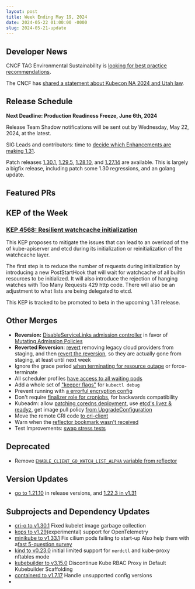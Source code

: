 ```yaml
---
layout: post
title: Week Ending May 19, 2024
date: 2024-05-22 01:00:00 -0000
slug: 2024-05-21-update
---
```


## Developer News

CNCF TAG Environmental Sustainability is [looking for best practice recommendations](https://github.com/cncf/tag-env-sustainability/issues/347).

The CNCF has [shared a statement about Kubecon NA 2024 and Utah law](https://www.cncf.io/blog/2024/05/08/kubecon-cloudnativecon-north-america-2024-and-utahs-bathroom-bill/).

## Release Schedule

**Next Deadline: Production Readiness Freeze, June 6th, 2024**

Release Team Shadow notifications will be sent out by Wednesday, May 22, 2024, at the latest.

SIG Leads and contributors: time to [decide which Enhancements are making 1.31](https://groups.google.com/a/kubernetes.io/g/dev/c/iCuRTRmG6Yw).  

Patch releases [1.30.1](https://github.com/kubernetes/kubernetes/blob/master/CHANGELOG/CHANGELOG-1.30.md), [1.29.5](https://github.com/kubernetes/kubernetes/blob/master/CHANGELOG/CHANGELOG-1.29.md), [1.28.10](https://github.com/kubernetes/kubernetes/blob/master/CHANGELOG/CHANGELOG-1.28.md), and [1.27.14](https://github.com/kubernetes/kubernetes/blob/master/CHANGELOG/CHANGELOG-1.27.md) are available. This is largely a bigfix release, including patch some 1.30 regressions, and an golang update.

## Featured PRs


## KEP of the Week

### [KEP 4568: Resilient watchcache initialization](https://github.com/kubernetes/enhancements/blob/master/keps/sig-api-machinery/4568-resilient-watchcache-initialization/README.md)

This KEP proposes to mitigate the issues that can lead to an overload of the of kube-apiserver and etcd during its initialization or reinitialization of the watchcache layer.

The first step is to reduce the number of requests during initialization by introducing a new PostStartHook that will wait for watchcache of all builtin resources to be initialized. It will also introduce the rejection of hanging watches with Too Many Requests 429 http code. 
There will also be an adjustment to what lists are being delegated to etcd.

This KEP is tracked to be promoted to beta in the upcoming 1.31 release. 

## Other Merges

* **Reversion:** [DisableServiceLinks admission controller](https://github.com/kubernetes/kubernetes/pull/125002) in favor of [Mutating Admission Policies](https://github.com/kubernetes/enhancements/tree/master/keps/sig-api-machinery/3962-mutating-admission-policies)
* **Reverted Reversion**: [revert](https://github.com/kubernetes/kubernetes/pull/124864) removing legacy cloud providers from staging, and then [revert the reversion](https://github.com/kubernetes/kubernetes/pull/124886), so they are actually gone from staging, at least until next week
* Ignore the grace period [when terminating for resource outage](https://github.com/kubernetes/kubernetes/pull/124063) or force-terminate
* All scheduler profiles [have access to all waiting pods](https://github.com/kubernetes/kubernetes/pull/124926)
* Add a whole set of ["keeper flags"](https://github.com/kubernetes/kubernetes/pull/123149) for `kubectl debug`
* Prevent running with [a errorful encryption config](https://github.com/kubernetes/kubernetes/pull/124912)
* Don't require [finalizer role for cronjobs](https://github.com/kubernetes/kubernetes/pull/124883), for backwards compatibility
* Kubeadm: allow [patching coredns deployment](https://github.com/kubernetes/kubernetes/pull/124820), use [etcd's livez & readyz](https://github.com/kubernetes/kubernetes/pull/124465), get image pull policy [from UpgradeConfiguration](https://github.com/kubernetes/kubernetes/pull/124442)
* Move the remote CRI code [to cri-client](https://github.com/kubernetes/kubernetes/pull/124634)
* Warn when the [reflector bookmark wasn't received](https://github.com/kubernetes/kubernetes/pull/124614)
* Test Improvements: [swap stress tests](https://github.com/kubernetes/kubernetes/pull/123557)

## Deprecated

* Remove [`ENABLE_CLIENT_GO_WATCH_LIST_ALPHA` variable from reflector](https://github.com/kubernetes/kubernetes/pull/122791)

## Version Updates

* [go to 1.21.10](https://github.com/kubernetes/kubernetes/pull/124832) in release versions, and [1.22.3 in v1.31](https://github.com/kubernetes/kubernetes/pull/124828)

## Subprojects and Dependency Updates

* [cri-o to v1.30.1](https://github.com/cri-o/cri-o/releases/tag/v1.30.1) Fixed kubelet image garbage collection
* [kops to v1.29](https://github.com/kubernetes/kops/releases/tag/v1.29.0)(experimental) support for OpenTelemetry
* [minikube to v1.33.1](https://github.com/kubernetes/minikube) Fix cilium pods failing to start-up Also help them with a[fast 5-question survey](https://forms.gle/Gg3hG5ZySw8c1C24A)
* [kind to v0.23.0](https://github.com/kubernetes-sigs/kind/releases/tag/v0.23.0) initial limited support for `nerdctl` and kube-proxy nftables mode
* [kubebuilder to v3.15.0](https://github.com/kubernetes-sigs/kubebuilder/releases/tag/v3.15.0) Discontinue Kube RBAC Proxy in Default Kubebuilder Scaffolding
* [containerd to v1.7.17](https://github.com/containerd/containerd/releases/tag/v1.7.17) Handle unsupported config versions
* 
